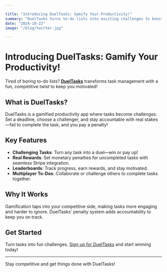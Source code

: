 ```yaml
---

title: "Introducing DuelTasks: Gamify Your Productivity!"
summary: "DuelTasks turns to-do lists into exciting challenges to boost your motivation and accountability!"
date: "2024-10-22"
image: "/blog/twitter.jpg"

---
```


# Introducing DuelTasks: Gamify Your Productivity!

Tired of boring to-do lists? [**DuelTasks**](/) transforms task management with a fun, competitive twist to keep you motivated!

## What is DuelTasks?

DuelTasks is a gamified productivity app where tasks become challenges. Set a deadline, choose a challenger, and stay accountable with real stakes—fail to complete the task, and you pay a penalty!

## Key Features

- **Challenging Tasks**: Turn any task into a duel—win or pay up!
- **Real Rewards**: Set monetary penalties for uncompleted tasks with seamless Stripe integration.
- **Leaderboards**: Track progress, earn rewards, and stay motivated.
- **Multiplayer To-Dos**: Collaborate or challenge others to complete tasks together.

## Why It Works

Gamification taps into your competitive side, making tasks more engaging and harder to ignore. DuelTasks' penalty system adds accountability to keep you on track.

## Get Started

Turn tasks into fun challenges. [Sign up for DuelTasks](/users/sign_in) and start winning today!

---

Stay competitive and get things done with DuelTasks!